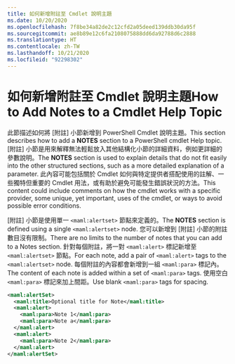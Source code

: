 ```yaml
---
title: 如何新增附註至 Cmdlet 說明主題
ms.date: 10/20/2020
ms.openlocfilehash: 7f8be34a82de2c12cfd2a05deed139ddb30da95f
ms.sourcegitcommit: ae8b89e12c6fa2108075888dd6da92788d6c2888
ms.translationtype: HT
ms.contentlocale: zh-TW
ms.lasthandoff: 10/21/2020
ms.locfileid: "92298302"
---
```

# <a name="how-to-add-notes-to-a-cmdlet-help-topic"></a><span data-ttu-id="bfc49-102">如何新增附註至 Cmdlet 說明主題</span><span class="sxs-lookup"><span data-stu-id="bfc49-102">How to Add Notes to a Cmdlet Help Topic</span></span>

<span data-ttu-id="bfc49-103">此節描述如何將 [附註] 小節新增到 PowerShell Cmdlet 說明主題。</span><span class="sxs-lookup"><span data-stu-id="bfc49-103">This section describes how to add a **NOTES** section to a PowerShell cmdlet Help topic.</span></span> <span data-ttu-id="bfc49-104">[附註] 小節是用來解釋無法輕鬆放入其他結構化小節的詳細資料，例如更詳細的參數說明。</span><span class="sxs-lookup"><span data-stu-id="bfc49-104">The **NOTES** section is used to explain details that do not fit easily into the other structured sections, such as a more detailed explanation of a parameter.</span></span> <span data-ttu-id="bfc49-105">此內容可能包括關於 Cmdlet 如何與特定提供者搭配使用的註解、一些獨特但重要的 Cmdlet 用法，或有助於避免可能發生錯誤狀況的方法。</span><span class="sxs-lookup"><span data-stu-id="bfc49-105">This content could include comments on how the cmdlet works with a specific provider, some unique, yet important, uses of the cmdlet, or ways to avoid possible error conditions.</span></span>

<span data-ttu-id="bfc49-106">[附註] 小節是使用單一 `<maml:alertset>` 節點來定義的。</span><span class="sxs-lookup"><span data-stu-id="bfc49-106">The **NOTES** section is defined using a single `<maml:alertset>` node.</span></span> <span data-ttu-id="bfc49-107">您可以新增到 [附註] 小節的附註數目沒有限制。</span><span class="sxs-lookup"><span data-stu-id="bfc49-107">There are no limits to the number of notes that you can add to a Notes section.</span></span> <span data-ttu-id="bfc49-108">針對每個附註，將一對 `<maml:alert>` 標記新增至 `<maml:alertset>` 節點。</span><span class="sxs-lookup"><span data-stu-id="bfc49-108">For each note, add a pair of `<maml:alert>` tags to the `<maml:alertset>` node.</span></span> <span data-ttu-id="bfc49-109">每個附註的內容都會新增到一組 `<maml:para>` 標記內。</span><span class="sxs-lookup"><span data-stu-id="bfc49-109">The content of each note is added within a set of `<maml:para>` tags.</span></span> <span data-ttu-id="bfc49-110">使用空白 `<maml:para>` 標記來加上間距。</span><span class="sxs-lookup"><span data-stu-id="bfc49-110">Use blank `<maml:para>` tags for spacing.</span></span>

```xml
<maml:alertSet>
  <maml:title>Optional title for Note</maml:title>
  <maml:alert>
    <maml:para>Note 1</maml:para>
    <maml:para>Note a</maml:para>
  </maml:alert>
  <maml:alert>
    <maml:para>Note 2</maml:para>
  </maml:alert>
</maml:alertSet>
```
